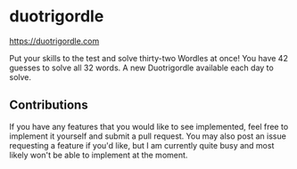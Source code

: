 # duotrigordle

https://duotrigordle.com

Put your skills to the test and solve thirty-two Wordles at once! You have 42 guesses to solve all 32 words. A new Duotrigordle available each day to solve.

## Contributions

If you have any features that you would like to see implemented, feel free to implement it yourself and submit a pull request. You may also post an issue requesting a feature if you'd like, but I am currently quite busy and most likely won't be able to implement at the moment.
